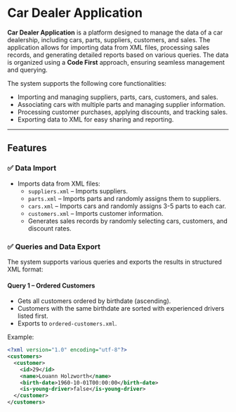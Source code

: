 # Car Dealer Application

**Car Dealer Application** is a platform designed to manage the data of a car dealership, including cars, parts, suppliers, customers, and sales. The application allows for importing data from XML files, processing sales records, and generating detailed reports based on various queries. The data is organized using a **Code First** approach, ensuring seamless management and querying.

The system supports the following core functionalities:
- Importing and managing suppliers, parts, cars, customers, and sales.
- Associating cars with multiple parts and managing supplier information.
- Processing customer purchases, applying discounts, and tracking sales.
- Exporting data to XML for easy sharing and reporting.

---

## Features
### ✅ **Data Import**
- Imports data from XML files:
  - `suppliers.xml` – Imports suppliers.
  - `parts.xml` – Imports parts and randomly assigns them to suppliers.
  - `cars.xml` – Imports cars and randomly assigns 3-5 parts to each car.
  - `customers.xml` – Imports customer information.
  - Generates sales records by randomly selecting cars, customers, and discount rates.

### ✅ **Queries and Data Export**
The system supports various queries and exports the results in structured XML format:

#### **Query 1 – Ordered Customers**  
- Gets all customers ordered by birthdate (ascending).  
- Customers with the same birthdate are sorted with experienced drivers listed first.  
- Exports to `ordered-customers.xml`.  

Example:
```xml
<?xml version="1.0" encoding="utf-8"?>
<customers>
  <customer>
    <id>29</id>
    <name>Louann Holzworth</name>
    <birth-date>1960-10-01T00:00:00</birth-date>
    <is-young-driver>false</is-young-driver>
  </customer>
</customers>
